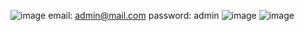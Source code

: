 ![image](https://user-images.githubusercontent.com/107630680/228601928-571a26c1-9797-472b-a4be-5970e00e69e2.png)
email: admin@mail.com
password: admin
![image](https://user-images.githubusercontent.com/107630680/228602325-ab1e53e7-5edf-42c6-8e1a-6e1594f0bb82.png)
![image](https://user-images.githubusercontent.com/107630680/228602592-cdd4178c-928d-40fd-974d-f0cc1fdab701.png)
